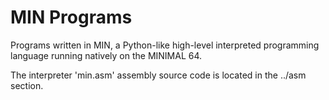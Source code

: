 # MIN Programs

Programs written in MIN, a Python-like high-level interpreted programming language running natively on the MINIMAL 64.

The interpreter 'min.asm' assembly source code is located in the ../asm section.

